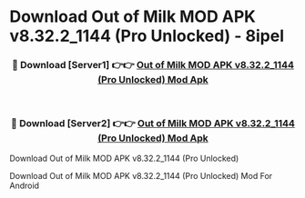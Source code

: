 # Download Out of Milk MOD APK v8.32.2_1144 (Pro Unlocked) - 8ipel


<div align="center">
<h3>🔴 Download [Server1] 👉👉 <a href="https://apk-comot.site?title=Out_of_Milk_MOD_APK_v8.32.2_1144_(Pro_Unlocked)">Out of Milk MOD APK v8.32.2_1144 (Pro Unlocked) Mod Apk</a></h3><br>
<h3>🔴 Download [Server2] 👉👉 <a href="https://apk-comot.site?title=Out_of_Milk_MOD_APK_v8.32.2_1144_(Pro_Unlocked)">Out of Milk MOD APK v8.32.2_1144 (Pro Unlocked) Mod Apk</a></h3>
</div>



Download Out of Milk MOD APK v8.32.2_1144 (Pro Unlocked) 

Download Out of Milk MOD APK v8.32.2_1144 (Pro Unlocked) Mod For Android